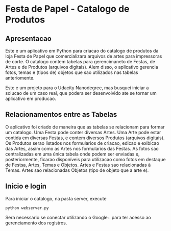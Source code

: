 # Festa de Papel - Catalogo de Produtos

## Apresentacao
Este e um aplicativo em Python para criacao do catalogo de produtos da loja Festa de Papel que comercializara arquivos de artes para impressoras de corte. O catalogo contem tabelas para gerencimaneto de Festas, de Artes e de Produtos (arquivos digitais). Alem disso, o aplicativo gerencia fotos, temas e (tipos de) objetos que sao utilizados nas tabelas anteriomente. 

Este e um projeto para o Udacity Nanodegree, mas busquei iniciar a solucao de um caso real, que podera ser desenvolvido ate se tornar um aplicativo em producao.

## Relacionamentos entre as Tabelas
O aplicativo foi criado de maneira que as tabelas se relacionam para formar um catalogo. Uma Festa pode conter diversas Artes. Uma Arte pode estar contida em diversas Festas, e contem diversos Produtos (arquivos digitais).  Os Produtos serao listados nos formularios de criacao, edicao e exibicao das Artes, assim como as Artes nos formularios das Festas. As fotos sao centralizadas em uma única tabela onde podem ser enviadas e, posteriormente, ficarao disponíveis para utilizacao como fotos em destaque de Festsa, Artes, Temas e Objetos. Artes e Festas sao relacionadas à Temas. Artes sao relacionadas Objetos (tipo de objeto que a arte e). 

## Início e login
Para iniciar o catalogo, na pasta server, execute 

    python webserver.py
    
Sera necessario se conectar utilizando o Google+ para ter acesso ao gerenciamento dos registros.